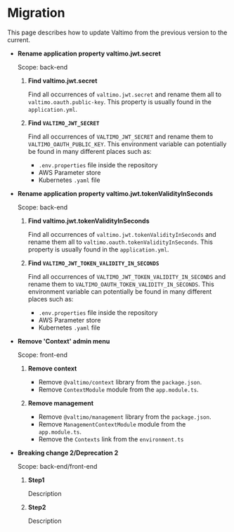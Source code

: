 # Migration

This page describes how to update Valtimo from the previous version to the current.

* **Rename application property valtimo.jwt.secret**

  Scope: back-end

    1. **Find valtimo.jwt.secret**

       Find all occurrences of `valtimo.jwt.secret` and rename them all to `valtimo.oauth.public-key`. This property is
       usually found in the `application.yml`.

    2. **Find `VALTIMO_JWT_SECRET`**

       Find all occurrences of `VALTIMO_JWT_SECRET` and rename them to `VALTIMO_OAUTH_PUBLIC_KEY`. This environment
       variable can potentially be found in many different places such as:
        - `.env.properties` file inside the repository
        - AWS Parameter store
        - Kubernetes `.yaml` file

* **Rename application property valtimo.jwt.tokenValidityInSeconds**

  Scope: back-end

    1. **Find valtimo.jwt.tokenValidityInSeconds**

       Find all occurrences of `valtimo.jwt.tokenValidityInSeconds` and rename them all
       to `valtimo.oauth.tokenValidityInSeconds`. This property is usually found in the `application.yml`.

    2. **Find `VALTIMO_JWT_TOKEN_VALIDITY_IN_SECONDS`**

       Find all occurrences of `VALTIMO_JWT_TOKEN_VALIDITY_IN_SECONDS` and rename them
       to `VALTIMO_OAUTH_TOKEN_VALIDITY_IN_SECONDS`. This environment variable can potentially be found in many
       different places such as:
        - `.env.properties` file inside the repository
        - AWS Parameter store
        - Kubernetes `.yaml` file

* **Remove 'Context' admin menu**

  Scope: front-end

    1. **Remove context**

        - Remove `@valtimo/context` library from the `package.json`.
        - Remove `ContextModule` module from the `app.module.ts`.

    2. **Remove management**

        - Remove `@valtimo/management` library from the `package.json`.
        - Remove `ManagementContextModule` module from the `app.module.ts`.
        - Remove the `Contexts` link from the `environment.ts`

* **Breaking change 2/Deprecation 2**

  Scope: back-end/front-end

    1. **Step1**

       Description
    2. **Step2**

       Description

